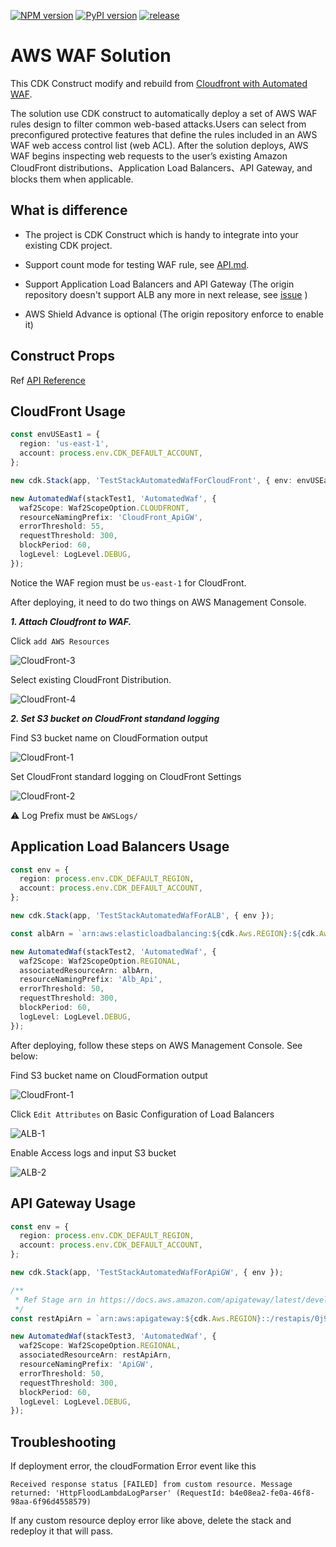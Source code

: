 [![NPM version](https://badge.fury.io/js/cdk-automated-waf.svg)](https://badge.fury.io/js/cdk-automated-waf)
[![PyPI version](https://badge.fury.io/py/cdk-automated-waf.svg)](https://badge.fury.io/py/cdk-automated-waf)
[![release](https://github.com/kimisme9386/cdk-automated-waf/actions/workflows/release.yml/badge.svg?branch=main)](https://github.com/kimisme9386/cdk-automated-waf/actions/workflows/release.yml)

# AWS WAF Solution

This CDK Construct modify and rebuild from [Cloudfront with Automated WAF](https://github.com/awslabs/aws-cloudfront-extensions/tree/main/templates/aws-cloudfront-waf).

The solution use CDK construct to automatically deploy a set of AWS WAF rules design to filter common web-based attacks.Users can select from preconfigured protective features that define the rules included in an AWS WAF web access control list (web ACL). After the solution deploys, AWS WAF begins inspecting web requests to the user’s existing Amazon CloudFront distributions、Application Load Balancers、API Gateway, and blocks them when applicable.

## What is difference

- The project is CDK Construct which is handy to integrate into your existing CDK project.

- Support count mode for testing WAF rule, see [API.md](https://github.com/iKala-Cloud/aws-waf-solution/blob/main/API.md#countmodeoptional-).

- Support Application Load Balancers and API Gateway (The origin repository doesn't support ALB any more in next release, see [issue](https://github.com/awslabs/aws-cloudfront-extensions/issues/164) )

- AWS Shield Advance is optional (The origin repository enforce to enable it)

## Construct Props

Ref [API Reference](API.md)

## CloudFront Usage

```ts
const envUSEast1 = {
  region: 'us-east-1',
  account: process.env.CDK_DEFAULT_ACCOUNT,
};

new cdk.Stack(app, 'TestStackAutomatedWafForCloudFront', { env: envUSEast1 });

new AutomatedWaf(stackTest1, 'AutomatedWaf', {
  waf2Scope: Waf2ScopeOption.CLOUDFRONT,
  resourceNamingPrefix: 'CloudFront_ApiGW',
  errorThreshold: 55,
  requestThreshold: 300,
  blockPeriod: 60,
  logLevel: LogLevel.DEBUG,
});
```

Notice the WAF region must be `us-east-1` for CloudFront. 

After deploying, it need to do two things on AWS Management Console.

***1. Attach Cloudfront to WAF.***

Click `add AWS Resources`

![CloudFront-3](https://user-images.githubusercontent.com/7465652/136758293-bd1b7d86-2775-456f-a176-ff508fb91fd1.jpg)


Select existing CloudFront Distribution.

![CloudFront-4](https://user-images.githubusercontent.com/7465652/136758304-582141ab-6bb7-4aa5-b236-4b656ef53e1f.jpg)


***2. Set S3 bucket on CloudFront standand logging***

Find S3 bucket name on CloudFormation output

![CloudFront-1](https://user-images.githubusercontent.com/7465652/136758257-9dd42b8d-163e-4775-aba4-da33358d9497.jpg)


Set CloudFront standard logging on CloudFront Settings

![CloudFront-2](https://user-images.githubusercontent.com/7465652/136758273-95ae32c3-091a-4bef-a9de-57406ceee3b6.jpg)

:warning: Log Prefix must be `AWSLogs/`

## Application Load Balancers Usage

```ts
const env = {
  region: process.env.CDK_DEFAULT_REGION,
  account: process.env.CDK_DEFAULT_ACCOUNT,
};

new cdk.Stack(app, 'TestStackAutomatedWafForALB', { env });

const albArn = `arn:aws:elasticloadbalancing:${cdk.Aws.REGION}:${cdk.Aws.ACCOUNT_ID}:loadbalancer/app/ApiNe-Alb16-2VIC9075YQEZ/db92cdc88d2e7c9d`;

new AutomatedWaf(stackTest2, 'AutomatedWaf', {
  waf2Scope: Waf2ScopeOption.REGIONAL,
  associatedResourceArn: albArn,
  resourceNamingPrefix: 'Alb_Api',
  errorThreshold: 50,
  requestThreshold: 300,
  blockPeriod: 60,
  logLevel: LogLevel.DEBUG,
});
```

After deploying, follow these steps on AWS Management Console. See below:

Find S3 bucket name on CloudFormation output

![CloudFront-1](https://user-images.githubusercontent.com/7465652/136758257-9dd42b8d-163e-4775-aba4-da33358d9497.jpg)


Click `Edit Attributes` on Basic Configuration of Load Balancers

![ALB-1](https://user-images.githubusercontent.com/7465652/136764403-4a02a436-c799-4cb4-85b9-c221696a1f9e.jpg)

Enable Access logs and input S3 bucket

![ALB-2](https://user-images.githubusercontent.com/7465652/136764407-985d48ed-323c-4aad-b210-72ae09648845.jpg)

## API Gateway Usage

```ts
const env = {
  region: process.env.CDK_DEFAULT_REGION,
  account: process.env.CDK_DEFAULT_ACCOUNT,
};

new cdk.Stack(app, 'TestStackAutomatedWafForApiGW', { env });

/**
 * Ref Stage arn in https://docs.aws.amazon.com/apigateway/latest/developerguide/arn-format-reference.html
 */
const restApiArn = `arn:aws:apigateway:${cdk.Aws.REGION}::/restapis/0j90w09yf9/stages/prod`;

new AutomatedWaf(stackTest3, 'AutomatedWaf', {
  waf2Scope: Waf2ScopeOption.REGIONAL,
  associatedResourceArn: restApiArn,
  resourceNamingPrefix: 'ApiGW',
  errorThreshold: 50,
  requestThreshold: 300,
  blockPeriod: 60,
  logLevel: LogLevel.DEBUG,
});
```


## Troubleshooting

If deployment error, the cloudFormation Error event like this

```
Received response status [FAILED] from custom resource. Message returned: 'HttpFloodLambdaLogParser' (RequestId: b4e08ea2-fe0a-46f8-98aa-6f96d4558579)
```

If any custom resource deploy error like above, delete the stack and redeploy it that will pass.